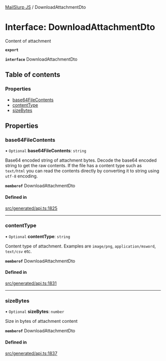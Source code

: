[MailSlurp JS](../README.md) / DownloadAttachmentDto

# Interface: DownloadAttachmentDto

Content of attachment

**`export`**

**`interface`** DownloadAttachmentDto

## Table of contents

### Properties

- [base64FileContents](DownloadAttachmentDto.md#base64filecontents)
- [contentType](DownloadAttachmentDto.md#contenttype)
- [sizeBytes](DownloadAttachmentDto.md#sizebytes)

## Properties

### base64FileContents

• `Optional` **base64FileContents**: `string`

Base64 encoded string of attachment bytes. Decode the base64 encoded string to get the raw contents. If the file has a content type such as `text/html` you can read the contents directly by converting it to string using `utf-8` encoding.

**`memberof`** DownloadAttachmentDto

#### Defined in

[src/generated/api.ts:1825](https://github.com/mailslurp/mailslurp-client/blob/5523864/src/generated/api.ts#L1825)

___

### contentType

• `Optional` **contentType**: `string`

Content type of attachment. Examples are `image/png`, `application/msword`, `text/csv` etc.

**`memberof`** DownloadAttachmentDto

#### Defined in

[src/generated/api.ts:1831](https://github.com/mailslurp/mailslurp-client/blob/5523864/src/generated/api.ts#L1831)

___

### sizeBytes

• `Optional` **sizeBytes**: `number`

Size in bytes of attachment content

**`memberof`** DownloadAttachmentDto

#### Defined in

[src/generated/api.ts:1837](https://github.com/mailslurp/mailslurp-client/blob/5523864/src/generated/api.ts#L1837)
